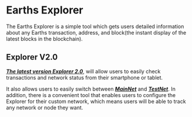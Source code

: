 # Earths Explorer

The Earths Explorer is a simple tool which gets users detailed information about any Earths transaction, address, and block\(the instant display of the latest blocks in the blockchain\).



## Explorer V2.0

[_**The latest version Explorer 2.0**_](http://explorer.earths.ga), will allow users to easily check transactions and network status from their smartphone or tablet.

It also allows users to easily switch between **_[MainNet](http://explorer.earths.ga)_** and [**_TestNet_**](http://explorer.earths.ga/testnet). In addition, there is a convenient tool that enables users to configure the Explorer for their custom network, which means users will be able to track any network or node they want.



